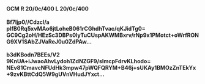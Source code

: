 #### GCM R 20/0c/400 L 20/0c/400
**Bf7ljp0//Cdzcl/a**<br/>**pIfB0Rq5xvMAo6jtLoheB061rCGhdhTvac/qKJidTg0=**<br/>**GC9Cg2oH/HEzSc3DBPs0lyTuCUspAKWMBxrv/rNp9x1PMotct+oWrfRONG9XV1SAbZJVaReJ0u0ZdPAw...**<br/><br/>
**b3dKBodn7BEEs/V2**<br/>**9KnUA+iJwaoAhvLydoh1ZdNZGF9/sImcpFdrvKLhodo=**<br/>**NEv81CmavcNFUdHk3mpw47pWQFQRYM+B46j+sUKAy1BMOzZnTEkYx+9zvKBttCdQ5W9gUVnVHudJYxct...**